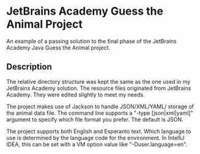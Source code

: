 # JetBrains Academy Guess the Animal Project

An example of a passing solution to the final phase of the JetBrains Academy Java Guess the Animal project.

## Description

The relative directory structure was kept the same as the one used in my JetBrains Academy solution. The resource files originated from JetBrains Academy. They were edited slightly to meet my needs.

The project makes use of Jackson to handle JSON/XML/YAML/ storage of the animal data file. The command line supports a "-type [json|xml|yaml]" argument to specify which file format you prefer. The default is JSON.

The project supports both English and Esperanto text. Which language to use is determined by the language code for the environment. In IntelliJ IDEA, this can be set with a VM option value like "-Duser.language=en".
